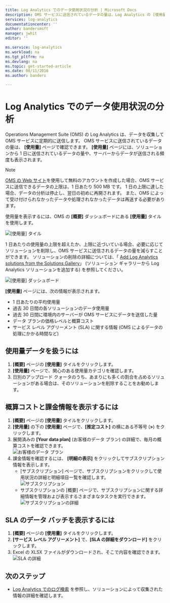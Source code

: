```yaml
---
title: Log Analytics でのデータ使用状況の分析 | Microsoft Docs
description: OMS サービスに送信されているデータの量は、Log Analytics の [使用量] ページで確認できます。
services: log-analytics
documentationcenter: ''
author: bandersmsft
manager: jwhit
editor: ''

ms.service: log-analytics
ms.workload: na
ms.tgt_pltfrm: na
ms.devlang: na
ms.topic: get-started-article
ms.date: 08/11/2016
ms.author: banders

---
```

# <a name="analyze-data-usage-in-log-analytics"></a>Log Analytics でのデータ使用状況の分析
Operations Management Suite (OMS) の Log Analytics は、データを収集して OMS サービスに定期的に送信します。  OMS サービスに送信されているデータの量は、 **[使用量]** ページで確認できます。 **[使用量]** ページには、ソリューションから 1 日に送信されているデータの量や、サーバーからデータが送信される頻度も表示されます。

> [!NOTE]
> [OMS の Web サイト](http://www.microsoft.com/oms)を使用して無料のアカウントを作成した場合、OMS サービスに送信できるデータの上限は、1 日あたり 500 MB です。 1 日の上限に達した場合、データの分析は停止し、翌日の初めに再開されます。 また、OMS によって受け付けられなかったデータや処理されなかったデータは再送する必要があります。
> 
> 

使用量を表示するには、OMS の **[概要]** ダッシュボードにある **[使用量]** タイルを使用します。

![[使用量] タイル](./media/log-analytics-usage/usage-tile.png)

1 日あたりの使用量の上限を超えたか、上限に近づいている場合、必要に応じてソリューションを削除し、OMS サービスに送信されるデータの量を減らすことができます。 ソリューションの削除の詳細については、「 [Add Log Analytics solutions from the Solutions Gallery](log-analytics-add-solutions.md)」 (ソリューション ギャラリーから Log Analytics ソリューションを追加する) を参照してください。

![[使用量] ダッシュボード](./media/log-analytics-usage/usage-dashboard.png)

**[使用量]** ページには、次の情報が表示されます。

* 1 日あたりの平均使用量
* 過去 30 日間の各ソリューションのデータ使用量
* 過去 30 日間に環境内のサーバーが OMS サービスにデータを送信した量
* データ プランの価格レベルと概算コスト
* サービス レベル アグリーメント (SLA) に関する情報 (OMS によるデータの処理にかかる時間など)

## <a name="to-work-with-usage-data"></a>使用量データを扱うには
1. **[概要]** ページの **[使用量]** タイルをクリックします。
2. **[使用量]** ページで、関心のある使用量カテゴリを確認します。
3. 日別のアップロード クォータのうち、あまりにも多くの割合を占めるソリューションがある場合は、そのソリューションを削除することをお勧めします。

## <a name="to-view-your-estimated-cost-and-billing-information"></a>概算コストと課金情報を表示するには
1. **[概要]** ページの **[使用量]** タイルをクリックします。
2. **[使用量]** の下の **[使用量]** ページで、**[推定コスト]** の横にある不等号 (**>**) をクリックします。
3. 展開済みの **[Your data plan]** (お客様のデータ プラン) の詳細で、毎月の概算コストを確認できます。  
    ![お客様のデータ プラン](./media/log-analytics-usage/usage-data-plan.png)
4. 課金情報を確認するには、 **[明細の表示]** をクリックしてサブスクリプション情報を表示します。
   * [サブスクリプション] ページで、サブスクリプションをクリックして使用状況の詳細と明細項目一覧を確認します。  
       ![サブスクリプション](./media/log-analytics-usage/usage-sub01.png)
   * サブスクリプションの [概要] ページで、サブスクリプションに関する詳細情報を管理および表示するさまざまなタスクを実行できます。  
       ![サブスクリプションの詳細](./media/log-analytics-usage/usage-sub02.png)

## <a name="to-view-data-batches-for-your-sla"></a>SLA のデータ バッチを表示するには
1. **[概要]** ページの **[使用量]** タイルをクリックします。
2. **[サービス レベル アグリーメント]** で、**[SLA の詳細をダウンロード]** をクリックします。
3. Excel の XLSX ファイルがダウンロードされ、そこで内容を確認できます。  
    ![SLA の詳細](./media/log-analytics-usage/usage-sla-details.png)

## <a name="next-steps"></a>次のステップ
* [Log Analytics でのログ検索](log-analytics-log-searches.md) を参照し、ソリューションによって収集された情報の詳細を確認します。

<!--HONumber=Oct16_HO2-->


